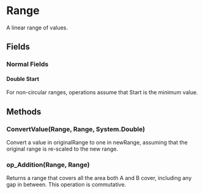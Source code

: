 # Range

A linear range of values.

## Fields

### Normal Fields

#### Double Start

For non-circular ranges, operations assume that Start is the minimum value.

## Methods

### ConvertValue(Range, Range, System.Double)

Convert a value in originalRange to one in newRange, assuming that the original range is re-scaled to the new range.

### op_Addition(Range, Range)

Returns a range that covers all the area both A and B cover, including any gap in between.
            This operation is commutative.


